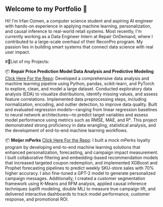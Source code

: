 ## Welcome to my Portfolio 👋

Hi! I'm Irfan Ozmen, a computer science student and aspiring AI engineer with hands-on experience in applying machine learning, personalization, and causal inference to real-world retail systems. Most recently, I'm currently working as a Data Engineer Intern at Repair OnDemand, where I contributed to a large-scale overhaul of their ReconPro program. My passion lies in building smart systems that connect data science with real user impact.

#📝List of my Projects:

📦 **Repair Price Prediction Model Data Analysis and Predictive Modeling** [Click Here For the Repo](https://github.com/IrfanOzmen25/Repair_Price_Prediction_Model):
Developed a comprehensive data analysis and machine learning pipeline using Python, pandas, scikit-learn, and PyTorch to explore, clean, and model a large dataset. Conducted exploratory data analysis (EDA) to visualize distributions, identify missing values, and assess feature correlations. Implemented data preprocessing steps, including normalization, encoding, and outlier detection, to improve data quality. Built and evaluated regression models—ranging from linear regression baselines to neural network architectures—to predict target variables and assess model performance using metrics such as RMSE, MAE, and R². This project demonstrated strong proficiency in data wrangling, statistical analysis, and the development of end-to-end machine learning workflows.

📦 **Meijer mPerks** [Click Here For the Repo](https://github.com/IrfanOzmen25/Meijer_mPerks_Sample_Reward_Program):
I built a mock mPerks loyalty program by developing end-to-end machine learning solutions that enhanced personalization, forecasting, and campaign impact measurement. I built collaborative filtering and embedding-based recommendation models that increased targeted coupon redemption, and implemented XGBoost and Prophet forecasting pipelines to predict weekly SKU-store sales with 70% higher accuracy. I also fine-tuned a GPT-2 model to generate personalized campaign messages. Additionally, I created a customer segmentation framework using K-Means and RFM analysis, applied causal inference techniques (uplift modeling, double ML) to measure true campaign lift, and delivered interactive dashboards to track model performance, customer response, and promotional ROI.
<!--
**IrfanOzmen25/IrfanOzmen25** is a ✨ _special_ ✨ repository because its `README.md` (this file) appears on your GitHub profile.

Here are some ideas to get you started:

- 🔭 I’m currently working on ...
- 🌱 I’m currently learning ...
- 👯 I’m looking to collaborate on ...
- 🤔 I’m looking for help with ...
- 💬 Ask me about ...
- 📫 How to reach me: ...
- 😄 Pronouns: ...
- ⚡ Fun fact: ...
-->
